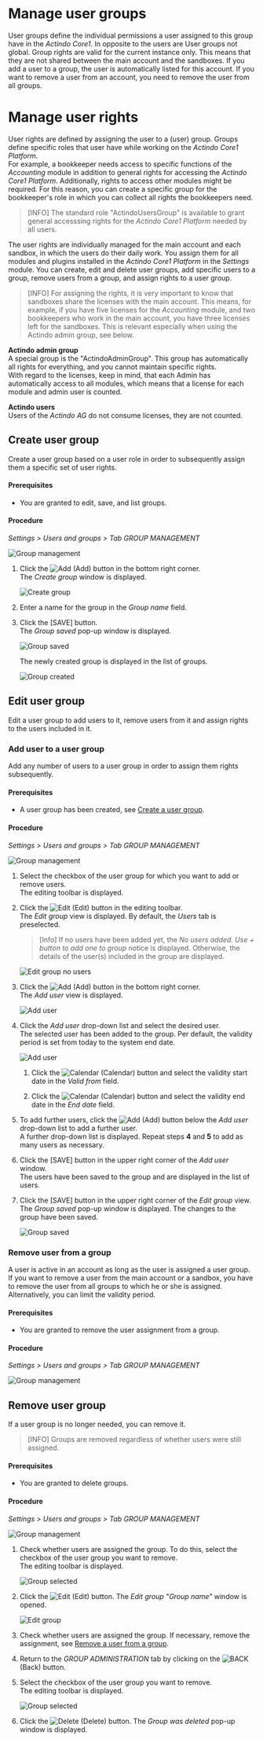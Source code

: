 # Manage user groups

User groups define the individual permissions a user assigned to this group have in the *Actindo Core1*. In opposite to the users are User groups not global. Group rights are valid for the current instance only. This means that they are not shared between the main account and the sandboxes. 
If you add a user to a group, the user is automatically listed for this account. If you want to remove a user from an account, you need to remove the user from all groups.



# Manage user rights

User rights are defined by assigning the user to a (user) group. Groups define specific roles that user have while working on the *Actindo Core1 Platform*.   
For example, a bookkeeper needs access to specific functions of the *Accounting* module in addition to general rights for accessing the *Actindo Core1 Platform*. Additionally, rights to access other modules might be required. For this reason, you can create a specific group for the bookkeeper's role in which you can collect all rights the bookkeepers need. 

> [INFO] The standard role "ActindoUsersGroup" is available to grant general accesssing rights for the *Actindo Core1 Platform* needed by all users.<!---Stimmt das?--> 

The user rights are individually managed for the main account and each sandbox, in which the users do their daily work. You assign them for all modules and plugins installed in the *Actindo Core1 Platform* in the *Settings* module.  You can create, edit and delete user groups, add specific users to a group, remove users from a group, and assign rights to a user group.   

> [INFO] For assigning the rights, it is very important to know that sandboxes share the licenses with the main account. This means, for example, if you have five licenses for the *Accounting* module, and two bookkeepers who work in the main account, you have three licenses left for the sandboxes. This is relevant especially when using the Actindo admin group, see below.

**Actindo admin group**   
A special group is the "ActindoAdminGroup". This group has automatically all rights for everything, and you cannot maintain specific rights.   
With regard to the licenses, keep in mind, that each Admin has automatically access to all modules, which means that a license for each module and admin user is counted.

**Actindo users**   
Users of the *Actindo AG* do not consume licenses, they are not counted.

## Create user group

Create a user group based on a user role in order to subsequently assign them a specific set of user rights.

#### Prerequisites

- You are granted to edit, save, and list groups.

#### Procedure

*Settings > Users and groups > Tab GROUP MANAGEMENT*

![Group management](../../Assets/Screenshots/Core1Platform/AdministratingCore1/GroupCreated.png "[Group management]")

1. Click the ![Add](../../Assets/Icons/Plus01.png "[Add]") (Add) button in the bottom right corner.    
    The *Create group* window is displayed.

    ![Create group](../../Assets/Screenshots/Core1Platform/AdministratingCore1/GroupCreate.png "[Create group]")

2. Enter a name for the group in the *Group name* field.

3. Click the [SAVE] button.   
    The *Group saved* pop-up window is displayed.
    
    ![Group saved](../../Assets/Screenshots/Core1Platform/AdministratingCore1/GroupSaved.png "[Group saved]")

    The newly created group is displayed in the list of groups.

    ![Group created](../../Assets/Screenshots/Core1Platform/AdministratingCore1/GroupCreated.png "[Group created]")
 

## Edit user group

Edit a user group to add users to it, remove users from it and assign rights to the users included in it. 

### Add user to a user group

Add any number of users to a user group in order to assign them rights subsequently.

#### Prerequisites


- A user group has been created, see [Create a user group](#create-a-user-group).

#### Procedure

*Settings > Users and groups > Tab GROUP MANAGEMENT*

![Group management](../../Assets/Screenshots/Core1Platform/AdministratingCore1/GroupCreated.png "[Group management]")

1. Select the checkbox of the user group for which you want to add or remove users.   
    The editing toolbar is displayed.

2. Click the ![Edit](../../Assets/Icons/Edit01.png "[Edit]") (Edit) button in the editing toolbar.    
    The *Edit group* view is displayed. By default, the *Users* tab is preselected.

    > [Info] If no users have been added yet, the *No users added. Use + button to add one to group* notice is displayed. Otherwise, the details of the user(s) included in the group are displayed.   
    
     ![Edit group no users](../../Assets/Screenshots/Core1Platform/AdministratingCore1/GroupEditNoUsers.png "[Edit group no users]")


3. Click the ![Add](../../Assets/Icons/Plus01.png "[Add]") (Add) button in the bottom right corner.    
    The *Add user* view is displayed.

    ![Add user](../../Assets/Screenshots/Core1Platform/AdministratingCore1/GroupAddUser.png "[Add user]")

4. Click the *Add user* drop-down list and select the desired user.   
    The selected user has been added to the group. Per default, the validity period is set from today to the system end date. 

    ![Add user](../../Assets/Screenshots/Core1Platform/AdministratingCore1/GroupAddUserValidity.png "[Add user]")

     1. Click the ![Calendar](../../Assets/Icons/Calendar.png "[Add]") (Calendar) button and select the validity start date in the *Valid from* field.  

     2. Click the ![Calendar](../../Assets/Icons/Calendar.png "[Calendar]") (Calendar) button and select the validity end date in the *End date* field.

5. To add further users, click the ![Add](../../Assets/Icons/Plus05.png "[Add]") (Add) button below the *Add user* drop-down list to add a further user.   
    A further drop-down list is displayed. Repeat steps **4** and **5** to add as many users as necessary.

6. Click the [SAVE] button in the upper right corner of the *Add user* window.  
    The users have been saved to the group and are displayed in the list of users.

7. Click the [SAVE] button in the upper right corner of the *Edit group* view.   
    The *Group saved* pop-up window is displayed. The changes to the group have been saved.

    ![Group saved](../../Assets/Screenshots/Core1Platform/AdministratingCore1/GroupSaved.png "[Group saved]")


### Remove user from a group

A user is active in an account as long as the user is assigned a user group.    
If you want to remove a user from the main account or a sandbox, you have to remove the user from all groups to which he or she is assigned. Alternatively, you can limit the validity period. <!--- Geht das überhaupt? Ich finde keine Funktion, mit der ich das machen könnte-->

#### Prerequisites

- You are granted to remove the user assignment from a group.

#### Procedure

*Settings > Users and groups > Tab GROUP MANAGEMENT*

![Group management](../../Assets/Screenshots/Core1Platform/AdministratingCore1/GroupManagment.png "[Group management]")



## Remove user group

If a user group is no longer needed, you can remove it.
> [INFO] Groups are removed regardless of whether users were still assigned.

#### Prerequisites

- You are granted to delete groups.

#### Procedure

*Settings > Users and groups > Tab GROUP MANAGEMENT*

![Group management](../../Assets/Screenshots/Core1Platform/AdministratingCore1/GroupManagment.png "[Group management]")

1. Check whether users are assigned the group. To do this, select the checkbox of the user group you want to remove.   
    The editing toolbar is displayed.

    ![Group selected](../../Assets/Screenshots/Core1Platform/AdministratingCore1/GroupSelected.png "[Group selected]")

2. Click the ![Edit](../../Assets/Icons/Edit01.png "[Edit]") (Edit) button.
The *Edit group "Group name"* window is opened.  

    ![Edit group](../../Assets/Screenshots/Core1Platform/AdministratingCore1/GroupEditNoUsers.png "[Edit group]")

3. Check whether users are assigned the group. If necessary, remove the assignment, see [Remove a user from a group](#remove-a-user-from-a-user-group).

4. Return to the *GROUP ADMINISTRATION* tab by clicking on the ![BACK](../../Assets/Icons/Back02.png "[BACK]")(Back) button.

5. Select the checkbox of the user group you want to remove.   
    The editing toolbar is displayed.

   ![Group selected](../../Assets/Screenshots/Core1Platform/AdministratingCore1/GroupSelected.png "[Group selected]")

2. Click the ![Delete](../../Assets/Icons/Trash03.png "[Delete]") (Delete) button. 
The *Group was deleted* pop-up window is displayed. 


